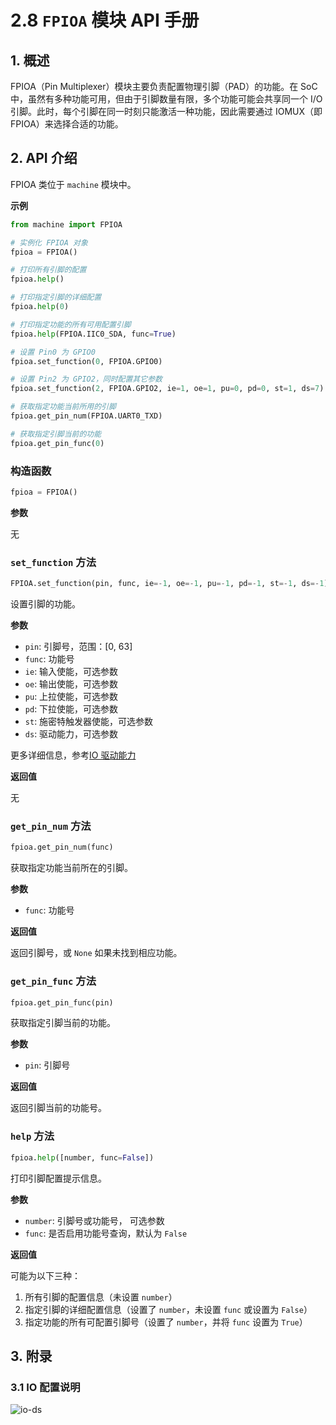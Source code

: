 # 2.8 `FPIOA` 模块 API 手册

## 1. 概述

FPIOA（Pin Multiplexer）模块主要负责配置物理引脚（PAD）的功能。在 SoC 中，虽然有多种功能可用，但由于引脚数量有限，多个功能可能会共享同一个 I/O 引脚。此时，每个引脚在同一时刻只能激活一种功能，因此需要通过 IOMUX（即 FPIOA）来选择合适的功能。

## 2. API 介绍

FPIOA 类位于 `machine` 模块中。

**示例**

```python
from machine import FPIOA

# 实例化 FPIOA 对象
fpioa = FPIOA()

# 打印所有引脚的配置
fpioa.help()

# 打印指定引脚的详细配置
fpioa.help(0)

# 打印指定功能的所有可用配置引脚
fpioa.help(FPIOA.IIC0_SDA, func=True)

# 设置 Pin0 为 GPIO0
fpioa.set_function(0, FPIOA.GPIO0)

# 设置 Pin2 为 GPIO2，同时配置其它参数
fpioa.set_function(2, FPIOA.GPIO2, ie=1, oe=1, pu=0, pd=0, st=1, ds=7)

# 获取指定功能当前所用的引脚
fpioa.get_pin_num(FPIOA.UART0_TXD)

# 获取指定引脚当前的功能
fpioa.get_pin_func(0)
```

### 构造函数

```python
fpioa = FPIOA()
```

**参数**

无

### `set_function` 方法

```python
FPIOA.set_function(pin, func, ie=-1, oe=-1, pu=-1, pd=-1, st=-1, ds=-1)
```

设置引脚的功能。

**参数**

- `pin`: 引脚号，范围：[0, 63]
- `func`: 功能号
- `ie`: 输入使能，可选参数
- `oe`: 输出使能，可选参数
- `pu`: 上拉使能，可选参数
- `pd`: 下拉使能，可选参数
- `st`: 施密特触发器使能，可选参数
- `ds`: 驱动能力，可选参数

更多详细信息，参考[IO 驱动能力](#31-io-配置说明)

**返回值**

无

### `get_pin_num` 方法

```python
fpioa.get_pin_num(func)
```

获取指定功能当前所在的引脚。

**参数**

- `func`: 功能号

**返回值**

返回引脚号，或 `None` 如果未找到相应功能。

### `get_pin_func` 方法

```python
fpioa.get_pin_func(pin)
```

获取指定引脚当前的功能。

**参数**

- `pin`: 引脚号

**返回值**

返回引脚当前的功能号。

### `help` 方法

```python
fpioa.help([number, func=False])
```

打印引脚配置提示信息。

**参数**

- `number`: 引脚号或功能号， 可选参数
- `func`: 是否启用功能号查询，默认为 `False`

**返回值**

可能为以下三种：

1. 所有引脚的配置信息（未设置 `number`）
1. 指定引脚的详细配置信息（设置了 `number`，未设置 `func` 或设置为 `False`）
1. 指定功能的所有可配置引脚号（设置了 `number`，并将 `func` 设置为 `True`）

## 3. 附录

### 3.1 IO 配置说明

![io-ds](https://www.kendryte.com/api/post/attachment?id=436)
